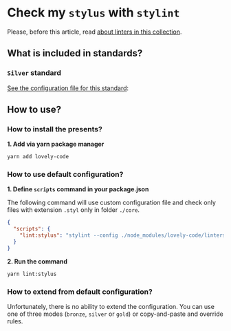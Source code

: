 # Check my `stylus` with `stylint`
Please, before this article, read [about linters in this collection](/docs/linters/readme.md).

## What is included in standards?
### `Silver` standard
[See the configuration file for this standard](/linters/silver/.stylintrc):

## How to use?
### How to install the presents?

**1. Add via yarn package manager**

```bash
yarn add lovely-code
```

### How to use default configuration?

**1. Define `scripts` command in your package.json**

The following command will use custom configuration file and check only files with extension `.styl` only in folder `./core`.

```json
{
  "scripts": {
    "lint:stylus": "stylint --config ./node_modules/lovely-code/linters/silver/.stylintrc ./core"
  }
}
```

**2. Run the command**

```bash
yarn lint:stylus 
```

### How to extend from default configuration?

Unfortunately, there is no ability to extend the configuration.
You can use one of three modes (`bronze`, `silver` or `gold`) or copy-and-paste and override rules.
